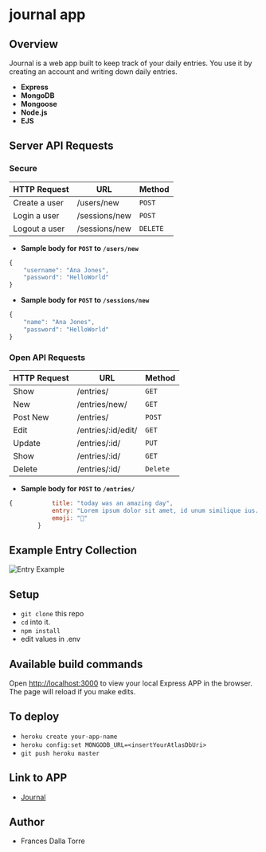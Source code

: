 # journal app

## Overview

Journal is a web app built to keep track of your daily entries. You use it by creating an account and writing down daily entries.

- **Express**
- **MongoDB**
- **Mongoose**
- **Node.js**
- **EJS**

## Server API Requests

### Secure

| HTTP Request  | URL           | Method   |
| ------------- | ------------- | -------- |
| Create a user | /users/new    | `POST`   |
| Login a user  | /sessions/new | `POST`   |
| Logout a user | /sessions/new | `DELETE` |

- **Sample body for `POST` to `/users/new`**

```javascript
{
    "username": "Ana Jones",
    "password": "HelloWorld"
}
```

- **Sample body for `POST` to `/sessions/new`**

```javascript
{
    "name": "Ana Jones",
    "password": "HelloWorld"
}
```

### Open API Requests

| HTTP Request | URL                | Method   |
| ------------ | ------------------ | -------- |
| Show         | /entries/          | `GET`    |
| New          | /entries/new/      | `GET`    |
| Post New     | /entries/          | `POST`   |
| Edit         | /entries/:id/edit/ | `GET`    |
| Update       | /entries/:id/      | `PUT`    |
| Show         | /entries/:id/      | `GET`    |
| Delete       | /entries/:id/      | `Delete` |

- **Sample body for `POST` to `/entries/`**

```javascript
{           title: "today was an amazing day",
            entry: "Lorem ipsum dolor sit amet, id unum similique ius. Pro ex inermis fastidii patrioque, mei ex wisi interpretaris. Vel ad tritani dissentias. Brute modus aperiri ei mea, te ius tation argumentum. Nec velit assum aperiri an",
            emoji: "🤪"
        }
```

## Example Entry Collection

![Entry Example]('/public/css/images/collection.png')

## Setup

- `git clone` this repo
- `cd` into it.
- `npm install`
- edit values in .env

## Available build commands

Open [http://localhost:3000](http://localhost:3000) to view your local Express APP in the browser. The page will reload if you make edits.

## To deploy

- `heroku create your-app-name`
- `heroku config:set MONGODB_URL=<insertYourAtlasDbUri>`
- `git push heroku master`

## Link to APP

- [Journal](https://journal-2021.herokuapp.com)

## Author

- Frances Dalla Torre
